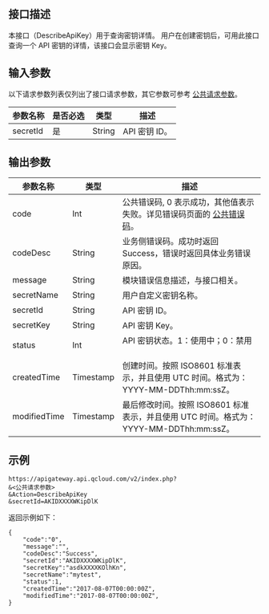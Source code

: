 ## 接口描述
本接口（DescribeApiKey）用于查询密钥详情。
用户在创建密钥后，可用此接口查询一个 API 密钥的详情，该接口会显示密钥 Key。


## 输入参数

以下请求参数列表仅列出了接口请求参数，其它参数可参考 [公共请求参数](/document/api/213/6976)。

| 参数名称     | 是否必选 | 类型     | 描述       |
| -------- | ---- | ------ | -------- |
| secretId | 是    | String | API 密钥 ID。 |

## 输出参数

| 参数名称         | 类型        | 描述                                       |
| ------------ | --------- | ---------------------------------------- |
| code         | Int       | 公共错误码, 0 表示成功，其他值表示失败。详见错误码页面的 <a href="http://tcecqpoc.fsphere.cn/doc/api/372/%E9%94%99%E8%AF%AF%E7%A0%81#1.E3.80.81.E5.85.AC.E5.85.B1.E9.94.99.E8.AF.AF.E7.A0.81" title="公共错误码">公共错误码</a>。 |
| codeDesc     | String    | 业务侧错误码。成功时返回 Success，错误时返回具体业务错误原因。       |
| message      | String    | 模块错误信息描述，与接口相关。                          |
| secretName   | String    | 用户自定义密钥名称。                               |
| secretId     | String    | API 密钥 ID。                                 |
| secretKey    | String    | API 密钥 Key。                                |
| status       | Int       | API 密钥状态。1：使用中；0：禁用                       |
| createdTime  | Timestamp | 创建时间。按照 ISO8601 标准表示，并且使用 UTC 时间。格式为：YYYY-MM-DDThh:mm:ssZ。 |
| modifiedTime | Timestamp | 最后修改时间。按照 ISO8601 标准表示，并且使用 UTC 时间。格式为：YYYY-MM-DDThh:mm:ssZ。 |



## 示例 
```
https://apigateway.api.qcloud.com/v2/index.php?
&<公共请求参数>
&Action=DescribeApiKey
&secretId=AKIDXXXXWKipDlK
```
返回示例如下：
```
{
    "code":"0",
    "message":"",
    "codeDesc":"Success",
	"secretId":"AKIDXXXXWKipDlK",
	"secretKey":"asdkXXXXKOlhKn",
	"secretName":"mytest",
	"status":1,
	"createdTime":"2017-08-07T00:00:00Z",
	"modifiedTime":"2017-08-07T00:00:00Z",
}
```




